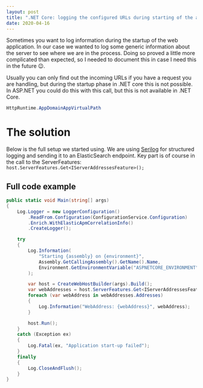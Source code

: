 ```yaml
---
layout: post
title: ".NET Core: logging the configured URLs during starting of the application"
date: 2020-04-16
---
```


Sometimes you want to log information during the startup of the web application. In our case we wanted to log some generic information about the server to see where we are in the process. Doing so proved a little more complicated than expected, so I needed to document this in case I need this in the future 😉.

Usually you can only find out the incoming URLs if you have a request you are handling, but during the startup phase in .NET core this is not possible. In ASP.NET you could do this with this call, but this is not available in .NET Core.
```c#
HttpRuntime.AppDomainAppVirtualPath
```

# The solution
Below is the full setup we started using. We are using [Serilog](https://serilog.net/) for structured logging and sending it to an ElasticSearch endpoint.
Key part is of course in the call to the ServerFeatures: `host.ServerFeatures.Get<IServerAddressesFeature>();`

## Full code example

```c#
public static void Main(string[] args)
{
    Log.Logger = new LoggerConfiguration()
        .ReadFrom.Configuration(ConfigurationService.Configuration)
        .Enrich.WithElasticApmCorrelationInfo()
        .CreateLogger();

    try
    {
        Log.Information(
            "Starting {assembly} on {environment}",
            Assembly.GetCallingAssembly().GetName().Name,
            Environment.GetEnvironmentVariable("ASPNETCORE_ENVIRONMENT")
        );

        var host = CreateWebHostBuilder(args).Build();
        var webAddresses = host.ServerFeatures.Get<IServerAddressesFeature>();
        foreach (var webAddress in webAddresses.Addresses)
        {
            Log.Information("WebAddress: {webAddress}", webAddress);
        }

        host.Run();
    }
    catch (Exception ex)
    {
        Log.Fatal(ex, "Application start-up failed");
    }
    finally
    {
        Log.CloseAndFlush();
    }
}
```